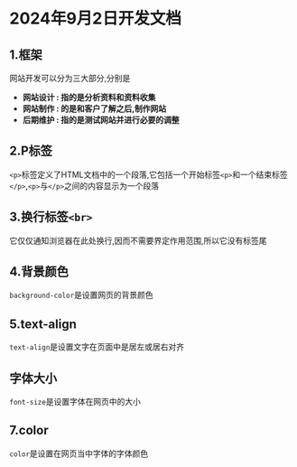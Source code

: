 # 2024年9月2日开发文档
## 1.框架
网站开发可以分为三大部分,分别是
- **网站设计 : 指的是分析资料和资料收集**
- **网站制作 : 的是和客户了解之后,制作网站**
- **后期维护 : 指的是测试网站并进行必要的调整**
## 2.P标签
`<p>`标签定义了HTML文档中的一个段落,它包括一个开始标签`<p>`和一个结束标签`</p>`,`<p>`与`</p>`之间的内容显示为一个段落
## 3.换行标签`<br>`
它仅仅通知浏览器在此处换行,因而不需要界定作用范围,所以它没有标签尾
## 4.背景颜色
`background-color`是设置网页的背景颜色
## 5.text-align
`text-align`是设置文字在页面中是居左或居右对齐
## 字体大小
`font-size`是设置字体在网页中的大小
## 7.color
`color`是设置在网页当中字体的字体颜色